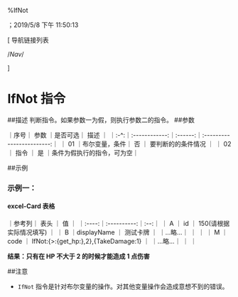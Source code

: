 
%IfNot

；2019/5/8 下午 11:50:13


[ 导航链接列表

/*Nav*/

]
# IfNot 指令

##描述
判断指令。如果参数一为假，则执行参数二的指令。
##参数



｜序号｜     参数     ｜是否可选｜           描述           ｜
｜:-^:｜:------------:｜:------:｜:------------------------:｜
｜ 01 ｜布尔变量，条件｜   否   ｜    要判断的的条件情况    ｜
｜ 02 ｜     指令     ｜   是   ｜条件为假执行的指令，可为空｜



##示例
### 示例一：
#### excel-Card 表格

｜参考列｜    表头    ｜ 值 ｜
｜:----:｜:----------:｜:--:｜
｜  A   ｜     id     ｜  150(请根据实际情况填写) ｜
｜  B   ｜displayName ｜  测试卡牌  ｜
｜…略…｜            ｜    ｜
｜  M   ｜    code    ｜  IfNot:{>:{get_hp:},2},{TakeDamage:1}  ｜
｜…略…｜            ｜    ｜

**结果：只有在 HP 不大于 2 的时候才能造成 1 点伤害**


##注意
+ `IfNot` 指令是针对布尔变量的操作。对其他变量操作会造成意想不到的错误。

